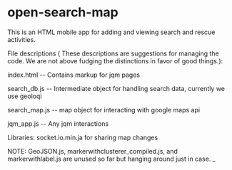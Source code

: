 open-search-map
===============

This is an HTML mobile app for adding and viewing search and rescue activities.


File descriptions (
These descriptions are suggestions for managing the code.  We are not above fudging the distinctions in favor of good things.):

index.html  --  Contains markup for jqm pages

search_db.js --  Intermediate object for handling search data, currently we use geoloqi

search_map.js -- map object for interacting with google maps api

jqm_app.js -- Any jqm interactions 


Libraries:
socket.io.min.ja for sharing map changes


NOTE:  GeoJSON.js, markerwithclusterer_compiled.js, and markerwithlabel.js are unused so far but hanging around just in case.
_


